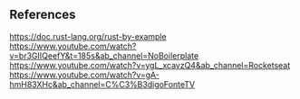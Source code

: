 ## References

https://doc.rust-lang.org/rust-by-example
https://www.youtube.com/watch?v=br3GIIQeefY&t=185s&ab_channel=NoBoilerplate
https://www.youtube.com/watch?v=ygL_xcavzQ4&ab_channel=Rocketseat
https://www.youtube.com/watch?v=gA-hmH83XHc&ab_channel=C%C3%B3digoFonteTV
